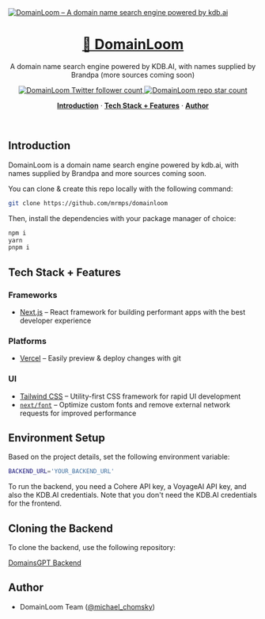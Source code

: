 
<a href="https://domainloom.com">
  <img alt="DomainLoom – A domain name search engine powered by kdb.ai" src="https://domainloom.com/og.png" />
  <h1 align="center">🧵 DomainLoom</h1>
</a>

<p align="center">
  A domain name search engine powered by KDB.AI, with names supplied by Brandpa (more sources coming soon)
</p>

<p align="center">
  <a href="https://twitter.com/michael_chomsky">
    <img src="https://img.shields.io/twitter/follow/michael_chomsky?style=flat&label=michael_chomsky&logo=twitter&color=0bf&logoColor=fff" alt="DomainLoom Twitter follower count" />
  </a>
  <a href="https://github.com/mrmps/domainloom">
    <img src="https://img.shields.io/github/stars/mrmps/domainloom?label=domainloom%2Fdomainloom" alt="DomainLoom repo star count" />
  </a>
</p>

<p align="center">
  <a href="#introduction"><strong>Introduction</strong></a> ·
  <a href="#tech-stack--features"><strong>Tech Stack + Features</strong></a> ·
  <a href="#author"><strong>Author</strong></a>
</p>
<br/>

## Introduction

DomainLoom is a domain name search engine powered by kdb.ai, with names supplied by Brandpa and more sources coming soon.

You can clone & create this repo locally with the following command:

```bash
git clone https://github.com/mrmps/domainloom
```

Then, install the dependencies with your package manager of choice:

```bash
npm i
yarn
pnpm i
```

## Tech Stack + Features

### Frameworks

- [Next.js](https://nextjs.org/) – React framework for building performant apps with the best developer experience

### Platforms

- [Vercel](https://vercel.com/) – Easily preview & deploy changes with git

### UI

- [Tailwind CSS](https://tailwindcss.com/) – Utility-first CSS framework for rapid UI development
- [`next/font`](https://nextjs.org/docs/basic-features/font-optimization) – Optimize custom fonts and remove external network requests for improved performance

## Environment Setup

Based on the project details, set the following environment variable:

```bash
BACKEND_URL='YOUR_BACKEND_URL'
```

To run the backend, you need a Cohere API key, a VoyageAI API key, and also the KDB.AI credentials. Note that you don't need the KDB.AI credentials for the frontend.

## Cloning the Backend

To clone the backend, use the following repository:

[DomainsGPT Backend](https://replit.com/@mryaboy/DomainsGPT)

## Author

- DomainLoom Team ([@michael_chomsky](https://twitter.com/michael_chomsky))
